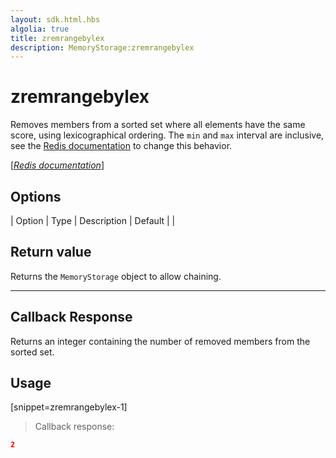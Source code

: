 ```yaml
---
layout: sdk.html.hbs
algolia: true
title: zremrangebylex
description: MemoryStorage:zremrangebylex
---
```


  

# zremrangebylex
Removes members from a sorted set where all elements have the same score, using lexicographical ordering. The `min` and `max` interval are inclusive, see the [Redis documentation](https://redis.io/commands/zrangebylex) to change this behavior.

[[_Redis documentation_]](https://redis.io/commands/zremrangebylex)


## Options

| Option | Type | Description | Default |
|
## Return value

Returns the `MemoryStorage` object to allow chaining.

---

## Callback Response

Returns an integer containing the number of removed members from the sorted set.

## Usage

[snippet=zremrangebylex-1]
> Callback response:

```json
2
```